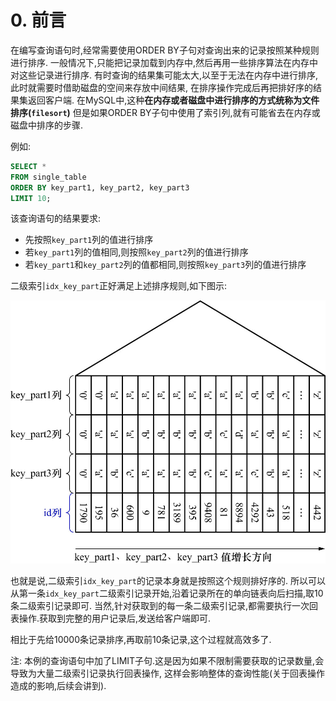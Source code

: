 # 0. 前言

在编写查询语句时,经常需要使用ORDER BY子句对查询出来的记录按照某种规则进行排序.
一般情况下,只能把记录加载到内存中,然后再用一些排序算法在内存中对这些记录进行排序.
有时查询的结果集可能太大,以至于无法在内存中进行排序,此时就需要时借助磁盘的空间来存放中间结果,
在排序操作完成后再把排好序的结果集返回客户端.
在MySQL中,这种**在内存或者磁盘中进行排序的方式统称为文件排序(`filesort`)**
但是如果ORDER BY子句中使用了索引列,就有可能省去在内存或磁盘中排序的步骤.

例如:

```sql
SELECT *
FROM single_table
ORDER BY key_part1, key_part2, key_part3
LIMIT 10;
```

该查询语句的结果要求:

- 先按照`key_part1`列的值进行排序
- 若`key_part1`列的值相同,则按照`key_part2`列的值进行排序
- 若`key_part1`和`key_part2`列的值都相同,则按照`key_part3`列的值进行排序

二级索引`idx_key_part`正好满足上述排序规则,如下图示:

![idx_key_part索引的示意图](./img/idx_key_part索引的示意图.jpg)

也就是说,二级索引`idx_key_part`的记录本身就是按照这个规则排好序的.
所以可以从第一条`idx_key_part`二级索引记录开始,沿着记录所在的单向链表向后扫描,取10条二级索引记录即可.
当然,针对获取到的每一条二级索引记录,都需要执行一次回表操作.获取到完整的用户记录后,发送给客户端即可.

相比于先给10000条记录排序,再取前10条记录,这个过程就高效多了.

注: 本例的查询语句中加了LIMIT子句.这是因为如果不限制需要获取的记录数量,会导致为大量二级索引记录执行回表操作,
这样会影响整体的查询性能(关于回表操作造成的影响,后续会讲到).
